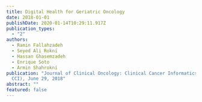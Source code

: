 ```yaml
---
title: Digital Health for Geriatric Oncology
date: 2018-01-01
publishDate: 2020-01-14T10:29:11.917Z
publication_types:
  - "2"
authors:
  - Ramin Fallahzadeh
  - Seyed Ali Rokni
  - Hassan Ghasemzadeh
  - Enrique Soto
  - Armin Shahrokni
publication: "Journal of Clinical Oncology: Clinical Cancer Informatics (JCO
  CCI), June 29, 2018"
abstract: ""
featured: false
---
```

